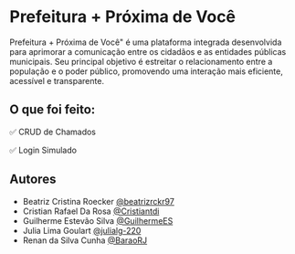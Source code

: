 # Prefeitura + Próxima de Você

Prefeitura + Próxima de Você" é uma plataforma integrada desenvolvida para aprimorar a comunicação entre os cidadãos e as entidades públicas municipais. Seu principal objetivo é estreitar o relacionamento entre a população e o poder público, promovendo uma interação mais eficiente, acessível e transparente.

## O que foi feito:

✅ CRUD de Chamados

✅ Login Simulado

## Autores

- Beatriz Cristina Roecker [@beatrizrckr97](https://github.com/beatrizrckr97)
- Cristian Rafael Da Rosa [@Cristiantdi](https://github.com/Cristiantdi)
- Guilherme Estevão Silva [@GuilhermeES](https://github.com/GuilhermeES)
- Julia Lima Goulart  [@julialg-220](https://github.com/julialg-220)
- Renan da Silva Cunha  [@BaraoRJ](https://github.com/BaraoRJ)
